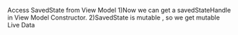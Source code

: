 
Access SavedState from View Model
1)Now we can get a savedStateHandle in View Model Constructor.
2)SavedState is mutable , so we get mutable Live Data

